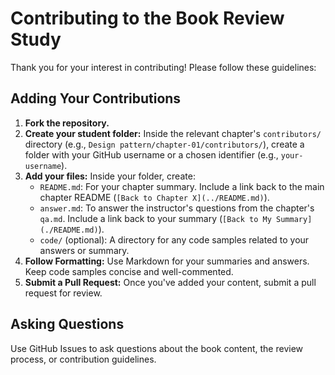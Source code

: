 # Contributing to the Book Review Study

Thank you for your interest in contributing! Please follow these guidelines:

## Adding Your Contributions

1.  **Fork the repository.**
2.  **Create your student folder:** Inside the relevant chapter's `contributors/` directory (e.g., `Design pattern/chapter-01/contributors/`), create a folder with your GitHub username or a chosen identifier (e.g., `your-username`).
3.  **Add your files:** Inside your folder, create:
    *   `README.md`: For your chapter summary. Include a link back to the main chapter README (`[Back to Chapter X](../README.md)`).
    *   `answer.md`: To answer the instructor's questions from the chapter's `qa.md`. Include a link back to your summary (`[Back to My Summary](./README.md)`).
    *   `code/` (optional): A directory for any code samples related to your answers or summary.
4.  **Follow Formatting:** Use Markdown for your summaries and answers. Keep code samples concise and well-commented.
5.  **Submit a Pull Request:** Once you've added your content, submit a pull request for review.

## Asking Questions

Use GitHub Issues to ask questions about the book content, the review process, or contribution guidelines.
